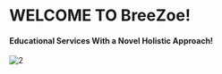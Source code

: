 # WELCOME TO BreeZoe!

#### Educational Services With a Novel Holistic Approach!

![2](https://github.com/BreeZoe/BreeZoe.github.io/assets/155627473/e14c8953-6627-4fd4-ad21-b99f2cbbded2)
